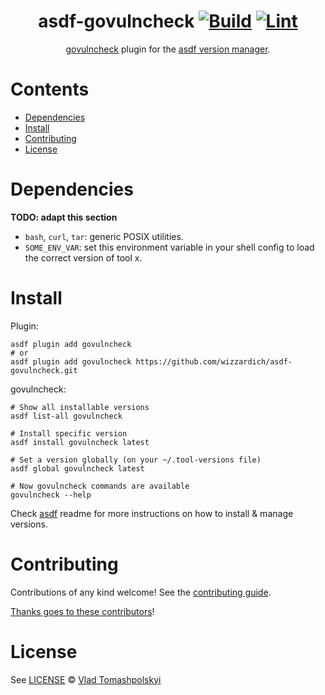 <div align="center">

# asdf-govulncheck [![Build](https://github.com/wizzardich/asdf-govulncheck/actions/workflows/build.yml/badge.svg)](https://github.com/wizzardich/asdf-govulncheck/actions/workflows/build.yml) [![Lint](https://github.com/wizzardich/asdf-govulncheck/actions/workflows/lint.yml/badge.svg)](https://github.com/wizzardich/asdf-govulncheck/actions/workflows/lint.yml)


[govulncheck](https://github.com/golang/vuln) plugin for the [asdf version manager](https://asdf-vm.com).

</div>

# Contents

- [Dependencies](#dependencies)
- [Install](#install)
- [Contributing](#contributing)
- [License](#license)

# Dependencies

**TODO: adapt this section**

- `bash`, `curl`, `tar`: generic POSIX utilities.
- `SOME_ENV_VAR`: set this environment variable in your shell config to load the correct version of tool x.

# Install

Plugin:

```shell
asdf plugin add govulncheck
# or
asdf plugin add govulncheck https://github.com/wizzardich/asdf-govulncheck.git
```

govulncheck:

```shell
# Show all installable versions
asdf list-all govulncheck

# Install specific version
asdf install govulncheck latest

# Set a version globally (on your ~/.tool-versions file)
asdf global govulncheck latest

# Now govulncheck commands are available
govulncheck --help
```

Check [asdf](https://github.com/asdf-vm/asdf) readme for more instructions on how to
install & manage versions.

# Contributing

Contributions of any kind welcome! See the [contributing guide](contributing.md).

[Thanks goes to these contributors](https://github.com/wizzardich/asdf-govulncheck/graphs/contributors)!

# License

See [LICENSE](LICENSE) © [Vlad Tomashpolskyi](https://github.com/wizzardich/)
